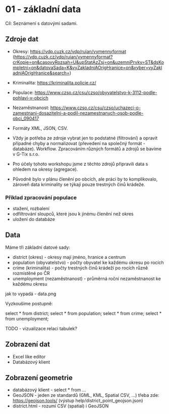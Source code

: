 # 01 - základní data

Cíl: Seznámení s datovými sadami.

## Zdroje dat

- Okresy: https://vdp.cuzk.cz/vdp/ruian/vymennyformat (https://vdp.cuzk.cz/vdp/ruian/vymennyformat?crKopie=on&casovyRozsah=U&upStatAzZsj=on&uzemniPrvky=ST&dsKompletni=on&datovaSada=K&vyZakladniAOrigHranice=on&vyber=vyZakladniAOrigHranice&search=)
- Kriminalita: https://kriminalita.policie.cz/
- Populace: https://www.czso.cz/csu/czso/obyvatelstvo-k-3112-podle-pohlavi-v-obcich
- Nezaměstnanost: https://www.czso.cz/csu/czso/uchazeci-o-zamestnani-dosazitelni-a-podil-nezamestnanych-osob-podle-obci_090417

- Formáty XML, JSON, CSV.
- Vždy je potřeba ze zdroje vybrat jen to podstatné (filtrování) a opravit případné chyby a normalizovat (převedení na společný formát - databáze). Workflow. Zpracováním různých formátů a zdrojů se bavíme v G-Tix s.r.o.
- Pro účely tohoto workshopu jsme z těchto zdrojů připravili data s ohledem na okresy (agregace).
- Původně bylo v plánu členění po obcích, ale práci by to komplikovalo, zároveň data kriminality se týkají pouze trestných činů krádeže.

### Příklad zpracování populace
- stažení, rozbalení
- odfiltrování sloupců, které jsou k jinému členění než okres
- uložení do databáze

## Data

Máme tři základní datové sady:
- district (okres) - okresy mají jméno, hranice a centrum
- population (obyvatelstvo) - počty obyvatel ke každému okresu po rocích 
- crime (kriminalita) - počty trestných činů krádeží po rocích různě rozmístěné po ČR
- unemployment (nezaměstnanost) - průměrná roční nezaměstnanost ke každému okresu 

jak to vypadá - data.png

Vyzkoušíme postupně:

select * from district;
select * from population;
select * from crime;
select * from unemployment;

TODO - vizualizace relaci tabulek?

## Zobrazení dat

- Excel like editor
- Databázový klient

## Zobrazení geometrie

- databázový klient - select * from ...
- GeoJSON - jeden ze standardů (GML, KML, Spatial CSV, ...) třeba zde: https://geojson.tools/ (výstup help/district_point_geojson.json)
- district.html - rozumí CSV (spatial) i GeoJSON






















